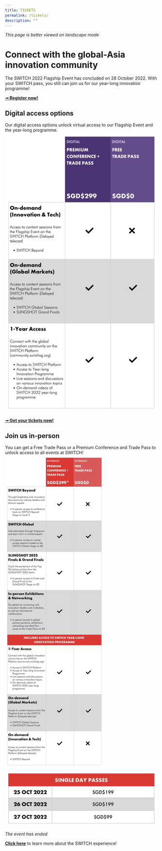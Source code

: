 ```yaml
---
title: TICKETS
permalink: /tickets/
description: ""
---
```

*This page is better viewed on landscape mode*

# **Connect with the global-Asia innovation community**
The SWITCH 2022 Flagship Event has concluded on 28 October 2022. With your SWITCH pass, you still can join us for our year-long innovation programme!

**[➞ Register now!](https://community.switchsg.org/register)**

## **Digital access options**
Our digital access options unlock virtual access to our Flagship Event and the year-long programme. ![](/images/SWITCH%202022%20Landing%20Page/Digital%20Access.jpeg)

**[➞ Get your tickets now!](https://community.switchsg.org/register)**



## **Join us in-person**
You can get a Free Trade Pass or a Premium Conference and Trade Pass to unlock access to all events at SWITCH!
![](/images/SWITCH%202022%20Landing%20Page/CONFIRMED%20PRICE%20CHART.jpeg)

![](/images/SWITCH%202022%20Landing%20Page/CONFIRMED%20PRICE%20BREAKDOWN.jpeg)

*The event has ended*


**[Click here](/experience-2022)** to learn more about the SWITCH experience!